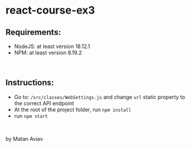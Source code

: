# react-course-ex3

## Requirements:
- NodeJS: at least version 18.12.1
- NPM: at least version 8.19.2

<br />

## Instructions:
- Go to: ```/src/classes/WebSettings.js```
and change ```url``` static property to the correct API endpoint
- At the root of the project folder, run ```npm install```
- run ```npm start```

<br />

by Matan Aviav
